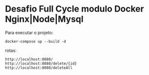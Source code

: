 # Desafio Full Cycle modulo Docker Nginx|Node|Mysql

Para executar o projeto:
```shell
docker-compose up --build -d
```

rotas:
```shell
http://localhost:8080/
http://localhost:8080/delete/{id}
http://localhost:8080/deleteAll
```